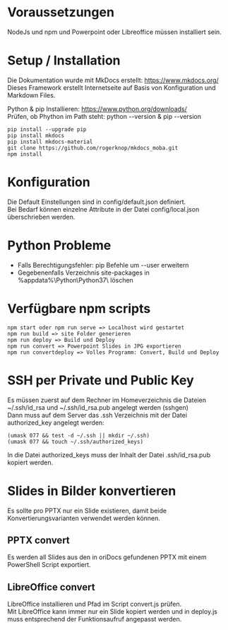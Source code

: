 # Voraussetzungen 
NodeJs und npm und Powerpoint oder Libreoffice müssen installiert sein.

# Setup / Installation
Die Dokumentation wurde mit MkDocs erstellt: https://www.mkdocs.org/  
Dieses Framework erstellt Internetseite auf Basis von Konfiguration und Markdown Files.

Python & pip Installieren: https://www.python.org/downloads/  
Prüfen, ob Phython im Path steht: python --version & pip --version

```
pip install --upgrade pip
pip install mkdocs
pip install mkdocs-material
git clone https://github.com/rogerknop/mkdocs_moba.git
npm install
```

# Konfiguration

Die Default Einstellungen sind in config/default.json definiert.  
Bei Bedarf können einzelne Attribute in der Datei config/local.json überschrieben werden.

# Python Probleme
* Falls Berechtigungsfehler: pip Befehle um --user erweitern
* Gegebenenfalls Verzeichnis site-packages in %appdata%\Python\Python37\ löschen

# Verfügbare npm scripts

```
npm start oder npm run serve => Localhost wird gestartet
npm run build => site Folder generieren
npm run deploy => Build und Deploy
npm run convert => Powerpoint Slides in JPG exportieren
npm run convertdeploy => Volles Programm: Convert, Build und Deploy
```

# SSH per Private und Public Key

Es müssen zuerst auf dem Rechner im Homeverzeichnis die Dateien ~/.ssh/id_rsa und ~/.ssh/id_rsa.pub angelegt werden (sshgen)  
Dann muss auf dem Server das .ssh Verzeichnis mit der Datei authorized_key angelegt werden:

```
(umask 077 && test -d ~/.ssh || mkdir ~/.ssh)
(umask 077 && touch ~/.ssh/authorized_keys)
```
In die Datei authorized_keys muss der Inhalt der Datei .ssh/id_rsa.pub kopiert werden.

# Slides in Bilder konvertieren

Es sollte pro PPTX nur ein Slide existieren, damit beide Konvertierungsvarianten verwendet werden können.

## PPTX convert

Es werden all Slides aus den in oriDocs gefundenen PPTX mit einem PowerShell Script exportiert.

## LibreOffice convert

LibreOffice installieren und Pfad im Script convert.js prüfen.  
Mit LibreOffice kann immer nur ein Slide kopiert werden und in deploy.js muss entsprechend der Funktionsaufruf angepasst werden.